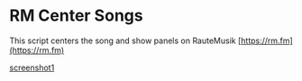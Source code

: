 # RM Center Songs

This script centers the song and show panels on RauteMusik [https://rm.fm](https://rm.fm)

[screenshot1](https://github.com/TheDarkTron/rm-center-songs/blob/1dd9d37da7e4da23fe8edc70e5715d8127a2003d/doc/screenshot1.png)

